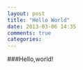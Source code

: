 ```yaml
---
layout: post
title: "Hello World"
date: 2013-03-06 14:35
comments: true
categories: 
---
```


###Hello,world!

